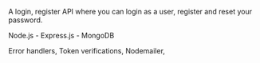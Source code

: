 A login, register API where you can login as a user, register and reset your password.

Node.js - Express.js - MongoDB

Error handlers,
Token verifications,
Nodemailer,
